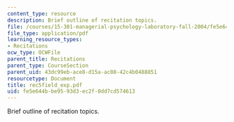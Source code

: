 ```yaml
---
content_type: resource
description: Brief outline of recitation topics.
file: /courses/15-301-managerial-psychology-laboratory-fall-2004/fe5e644bbe9593d3ec2f0dd7cd574613_rec5field_exp.pdf
file_type: application/pdf
learning_resource_types:
- Recitations
ocw_type: OCWFile
parent_title: Recitations
parent_type: CourseSection
parent_uid: 43dc99eb-ace8-d15a-ac08-42c4b0488851
resourcetype: Document
title: rec5field_exp.pdf
uid: fe5e644b-be95-93d3-ec2f-0dd7cd574613
---
```

Brief outline of recitation topics.

